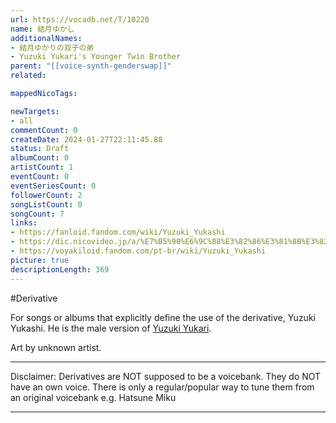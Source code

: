 ```yaml
---
url: https://vocadb.net/T/10220
name: 結月ゆかし
additionalNames: 
- 結月ゆかりの双子の弟
- Yuzuki Yukari's Younger Twin Brother
parent: "[[voice-synth-genderswap]]"
related:

mappedNicoTags:

newTargets:
- all
commentCount: 0
createDate: 2024-01-27T22:11:45.88
status: Draft
albumCount: 0
artistCount: 1
eventCount: 0
eventSeriesCount: 0
followerCount: 2
songListCount: 0
songCount: 7
links: 
- https://fanloid.fandom.com/wiki/Yuzuki_Yukashi
- https://dic.nicovideo.jp/a/%E7%B5%90%E6%9C%88%E3%82%86%E3%81%8B%E3%82%8A%E3%81%AE%E5%8F%8C%E5%AD%90%E3%81%AE%E5%BC%9F?rf=nvpc&rp=watch&ra=tags
- https://voyakiloid.fandom.com/pt-br/wiki/Yuzuki_Yukashi
picture: true
descriptionLength: 369
---
```


#Derivative

For songs or albums that explicitly define the use of the derivative, Yuzuki Yukashi. He is the male version of [Yuzuki Yukari](https://vocadb.net/Ar/623).

Art by unknown artist.

___
Disclaimer:
Derivatives are NOT supposed to be a voicebank. They do NOT have an own voice. There is only a regular/popular way to tune them from an original voicebank e.g. Hatsune Miku

---

